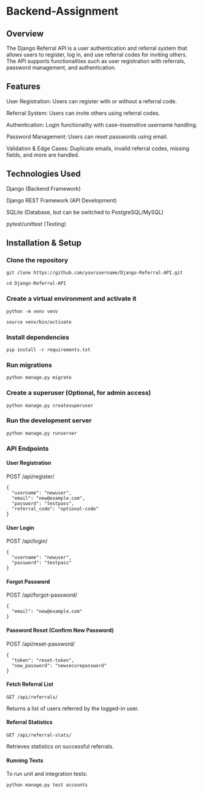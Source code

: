 # Backend-Assignment

## Overview

The Django Referral API is a user authentication and referral system that allows users to register, log in, and use referral codes for inviting others. The API supports functionalities such as user registration with referrals, password management, and authentication.

## Features

User Registration: Users can register with or without a referral code.

Referral System: Users can invite others using referral codes.

Authentication: Login functionality with case-insensitive username handling.

Password Management: Users can reset passwords using email.

Validation & Edge Cases: Duplicate emails, invalid referral codes, missing fields, and more are handled.

## Technologies Used

Django (Backend Framework)

Django REST Framework (API Development)

SQLite (Database, but can be switched to PostgreSQL/MySQL)

pytest/unittest (Testing)

## Installation & Setup

### Clone the repository

```git clone https://github.com/yourusername/Django-Referral-API.git```

```cd Django-Referral-API```

### Create a virtual environment and activate it

```python -m venv venv```

```source venv/bin/activate```

### Install dependencies

```pip install -r requirements.txt```

### Run migrations

``` python manage.py migrate ```

### Create a superuser (Optional, for admin access)

```python manage.py createsuperuser```

### Run the development server

```python manage.py runserver```

### API Endpoints

#### User Registration

POST /api/register/

```
{
  "username": "newuser",
  "email": "new@example.com",
  "password": "testpass",
  "referral_code": "optional-code"
}
```


#### User Login

POST /api/login/

```
{
  "username": "newuser",
  "password": "testpass"
}
```


#### Forgot Password

POST /api/forgot-password/

```
{
  "email": "new@example.com"
}
```


#### Password Reset (Confirm New Password)

POST /api/reset-password/
```
{
  "token": "reset-token",
  "new_password": "newsecurepassword"
}
```

#### Fetch Referral List

``` GET /api/referrals/ ```

Returns a list of users referred by the logged-in user.

#### Referral Statistics

``` GET /api/referral-stats/ ```

Retrieves statistics on successful referrals.

#### Running Tests

To run unit and integration tests:

``` python manage.py test accounts ```

